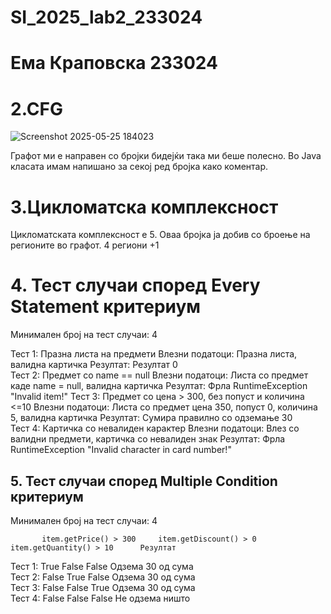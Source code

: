 # SI_2025_lab2_233024
# Ема Краповска 233024


# 2.CFG 
![Screenshot 2025-05-25 184023](https://github.com/user-attachments/assets/0c6de3bf-268e-4665-a2c9-fc96a78ed665)

Графот ми е направен со бројки бидејќи така ми беше полесно. Во Java класата имам напишано за секој ред бројка како коментар.



# 3.Цикломатска комплексност
Цикломатската комплексност е 5. Оваа бројка ја добив со броење на регионите во графот. 4 региони +1


# 4. Тест случаи според Every Statement критериум

Минимален број на тест случаи: 4
                   
Тест 1: Празна листа на предмети      Влезни податоци: Празна листа, валидна картичка     Резултат: Резултат 0                             
Тест 2: Предмет со name == null       Влезни податоци: Листа со предмет каде name = null, валидна картичка    Резултат: Фрла RuntimeException "Invalid item!" 
Тест 3: Предмет со цена > 300, без попуст и количина <=10     Влезни податоци: Листа со предмет цена 350, попуст 0, количина 5, валидна картичка 
        Резултат: Сумира правилно со одземање 30  
Тест 4: Картичка со невалиден карактер       Влезни податоци: Влез со валидни предмети, картичка со невалиден знак     Резултат: Фрла RuntimeException "Invalid character in card number!" 


## 5. Тест случаи според Multiple Condition критериум

Минимален број на тест случаи: 4 

           item.getPrice() > 300     item.getDiscount() > 0     item.getQuantity() > 10      Резултат                        
Тест 1:        True                      False                     False                      Одзема 30 од сума                        
Тест 2:        False                     True                      False                      Одзема 30 од сума                        
Тест 3:        False                     False                     True                       Одзема 30 од сума                        
Тест 4:        False                     False                     False                      Не одзема ништо                          





